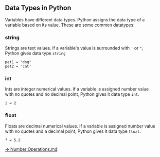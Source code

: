## Data Types in Python

Variables have different data types. Python assigns the data type of a variable based on its value. These are some common datatypes:

### string
Strings are text values. If a variable's value is surrounded with `'` or `"`, Python gives data type `string`

```
pet1 = "dog"
pet2 = 'cat'
```

### int

Ints are integer numerical values.  If a variable is assigned number value with no quotes and no decimal point, Python gives it data type `int`.

```
i = 2
```


### float

Floats are decimal numerical values. If a variable is assigned number value with no quotes and a decimal point, Python gives it data type `float`. 

```
f = 5.2
```


[-> Number Operations.md](/variables-data-types-operations/07_numberOperations.md)